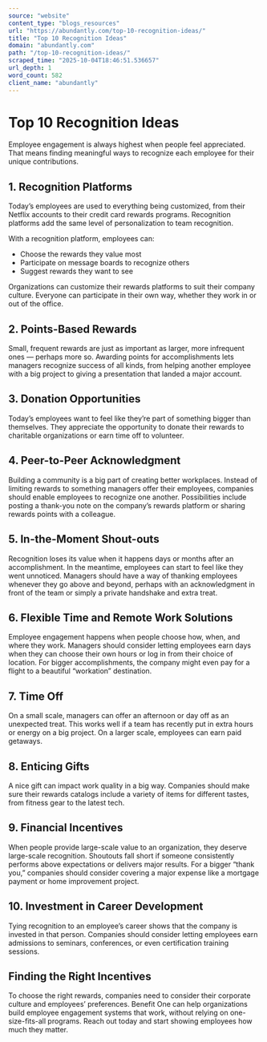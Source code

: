 ```yaml
---
source: "website"
content_type: "blogs_resources"
url: "https://abundantly.com/top-10-recognition-ideas/"
title: "Top 10 Recognition Ideas"
domain: "abundantly.com"
path: "/top-10-recognition-ideas/"
scraped_time: "2025-10-04T18:46:51.536657"
url_depth: 1
word_count: 582
client_name: "abundantly"
---
```


# Top 10 Recognition Ideas

Employee engagement is always highest when people feel appreciated. That means finding meaningful ways to recognize each employee for their unique contributions.

## 1. Recognition Platforms

Today’s employees are used to everything being customized, from their Netflix accounts to their credit card rewards programs. Recognition platforms add the same level of personalization to team recognition.

With a recognition platform, employees can:

* Choose the rewards they value most
* Participate on message boards to recognize others
* Suggest rewards they want to see

Organizations can customize their rewards platforms to suit their company culture. Everyone can participate in their own way, whether they work in or out of the office.

## 2. Points-Based Rewards

Small, frequent rewards are just as important as larger, more infrequent ones — perhaps more so. Awarding points for accomplishments lets managers recognize success of all kinds, from helping another employee with a big project to giving a presentation that landed a major account.

## 3. Donation Opportunities

Today’s employees want to feel like they’re part of something bigger than themselves. They appreciate the opportunity to donate their rewards to charitable organizations or earn time off to volunteer.

## 4. Peer-to-Peer Acknowledgment

Building a community is a big part of creating better workplaces. Instead of limiting rewards to something managers offer their employees, companies should enable employees to recognize one another. Possibilities include posting a thank-you note on the company’s rewards platform or sharing rewards points with a colleague.

## 5. In-the-Moment Shout-outs

Recognition loses its value when it happens days or months after an accomplishment. In the meantime, employees can start to feel like they went unnoticed. Managers should have a way of thanking employees whenever they go above and beyond, perhaps with an acknowledgment in front of the team or simply a private handshake and extra treat.

## 6. Flexible Time and Remote Work Solutions

Employee engagement happens when people choose how, when, and where they work. Managers should consider letting employees earn days when they can choose their own hours or log in from their choice of location. For bigger accomplishments, the company might even pay for a flight to a beautiful “workation” destination.

## 7. Time Off

On a small scale, managers can offer an afternoon or day off as an unexpected treat. This works well if a team has recently put in extra hours or energy on a big project. On a larger scale, employees can earn paid getaways.

## 8. Enticing Gifts

A nice gift can impact work quality in a big way. Companies should make sure their rewards catalogs include a variety of items for different tastes, from fitness gear to the latest tech.

## 9. Financial Incentives

When people provide large-scale value to an organization, they deserve large-scale recognition. Shoutouts fall short if someone consistently performs above expectations or delivers major results. For a bigger “thank you,” companies should consider covering a major expense like a mortgage payment or home improvement project.

## 10. Investment in Career Development

Tying recognition to an employee’s career shows that the company is invested in that person. Companies should consider letting employees earn admissions to seminars, conferences, or even certification training sessions.

## Finding the Right Incentives

To choose the right rewards, companies need to consider their corporate culture and employees’ preferences. Benefit One can help organizations build employee engagement systems that work, without relying on one-size-fits-all programs. Reach out today and start showing employees how much they matter.